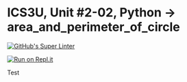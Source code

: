 # ICS3U, Unit #2-02, Python → area_and_perimeter_of_circle
[![GitHub's Super Linter](https://github.com/Mr-Coxall/ICS3U-Unit2-02-Python-area_and_perimeter_of_circle/workflows/GitHub's%20Super%20Linter/badge.svg)](https://github.com/Mr-Coxall/ICS3U-Unit2-02-Python-area_and_perimeter_of_circle/actions)

[![Run on Repl.it](https://repl.it/badge/github/Mr-Coxall/ICS3U-Unit2-02-Python-area_and_perimeter_of_circle)](https://repl.it/github/Mr-Coxall/ICS3U-Unit2-02-Python-area_and_perimeter_of_circle)

Test
